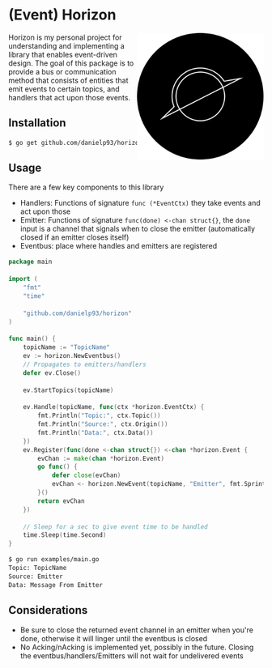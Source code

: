 # (Event) Horizon
<img align="right" src="docs/images/horizon_round_650x650.png" alt="Event Horizon" width="250" height="250" >

Horizon is my personal project for understanding and implementing a library that enables event-driven design.
The goal of this package is to provide a bus or communication method that consists of entities that emit events to certain topics, and handlers that act upon those events.


## Installation

```bash
$ go get github.com/danielp93/horizon
```

## Usage

There are a few key components to this library

* Handlers: Functions of signature `func (*EventCtx)` they take events and act upon those
* Emitter: Functions of signature `func(done) <-chan struct{}`, the `done` input is a channel that signals when to close the emitter (automatically closed if an emitter closes itself)
* Eventbus: place where handles and emitters are registered

```go
package main

import (
	"fmt"
	"time"

	"github.com/danielp93/horizon"
)

func main() {
	topicName := "TopicName"
	ev := horizon.NewEventbus()
	// Propagates to emitters/handlers
	defer ev.Close()

	ev.StartTopics(topicName)

	ev.Handle(topicName, func(ctx *horizon.EventCtx) {
		fmt.Println("Topic:", ctx.Topic())
		fmt.Println("Source:", ctx.Origin())
		fmt.Println("Data:", ctx.Data())
	})
	ev.Register(func(done <-chan struct{}) <-chan *horizon.Event {
		evChan := make(chan *horizon.Event)
		go func() {
			defer close(evChan)
			evChan <- horizon.NewEvent(topicName, "Emitter", fmt.Sprintf("%s\n", "Message From Emitter"))
		}()
		return evChan
	})

	// Sleep for a sec to give event time to be handled
	time.Sleep(time.Second)
}
```

```bash
$ go run examples/main.go 
Topic: TopicName
Source: Emitter
Data: Message From Emitter
```

## Considerations

* Be sure to close the returned event channel in an emitter when you're done, otherwise it will linger until the eventbus is closed
* No Acking/nAcking is implemented yet, possibly in the future. Closing the eventbus/handlers/Emitters will not wait for undelivered events 
